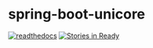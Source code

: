 # spring-boot-unicore

[![readthedocs](http://spring-boot-unicore.readthedocs.org/?badge=latest)](http://spring-boot-unicore.readthedocs.org)
[![Stories in Ready](https://badge.waffle.io/unicore-life/spring-boot-unicore.svg?label=ready&title=Ready)](http://waffle.io/unicore-life/spring-boot-unicore)
 